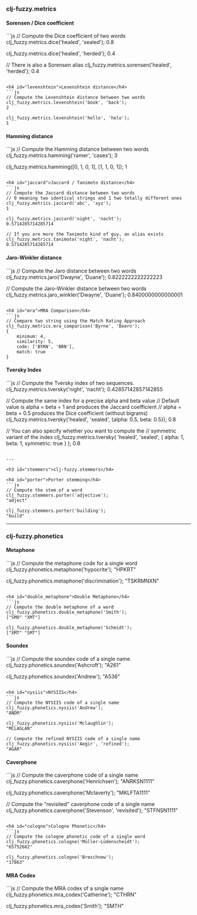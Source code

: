 <h3 id="metrics">clj-fuzzy.metrics</h4>

<h4 id="dice">Sorensen / Dice coefficient</h4>
```js
// Compute the Dice coefficient of two words
clj_fuzzy.metrics.dice('healed', 'sealed');
0.8

clj_fuzzy.metrics.dice('healed', 'herded');
0.4

// There is also a Sorensen alias
clj_fuzzy.metrics.sorensen('healed', 'herded');
0.4
```

<h4 id="levenshtein">Levenshtein distance</h4>
```js
// Compute the Levenshtein distance between two words
clj_fuzzy.metrics.levenshtein('book', 'back');
2

clj_fuzzy.metrics.levenshtein('hello', 'helo');
1
```

<h4 id="hamming">Hamming distance</h4>
```js
// Compute the Hamming distance between two words
clj_fuzzy.metrics.hamming('ramer', 'cases');
3

clj_fuzzy.metrics.hamming([0, 1, 0, 1], [1, 1, 0, 1]);
1
```

<h4 id="jaccard">Jaccard / Tanimoto distance</h4>
```js
// Compute the Jaccard distance between two words
// 0 meaning two identical strings and 1 two totally different ones
clj_fuzzy.metrics.jaccard('abc', 'xyz');
1

clj_fuzzy.metrics.jaccard('night', 'nacht');
0.5714285714285714

// If you are more the Tanimoto kind of guy, an alias exists
clj_fuzzy.metrics.tanimoto('night', 'nacht');
0.5714285714285714
```

<h4 id="jaro">Jaro-Winkler distance</h4>
```js
// Compute the Jaro distance between two words
clj_fuzzy.metrics.jaro('Dwayne', 'Duane');
0.8222222222222223

// Compute the Jaro-Winkler distance between two words
clj_fuzzy.metrics.jaro_winkler('Dwayne', 'Duane');
0.8400000000000001
```

<h4 id="mra">MRA Comparison</h4>
```js
// Compare two string using the Match Rating Approach
clj_fuzzy.metrics.mra_comparison('Byrne', 'Boern');
{
	minimum: 4,
	similarity: 5,
	code: ['BYRN', 'BRN'],
	match: true
}
```

<h4 id="tversky">Tversky Index</h4>
```js
// Compute the Tversky index of two sequences.
clj_fuzzy.metrics.tversky('night', 'nacht');
0.42857142857142855

// Compute the same index for a precise alpha and beta value
// Default value is alpha = beta = 1 and produces the Jaccard coefficient
// alpha = beta = 0.5 produces the Dice coefficient (without bigrams)
clj_fuzzy.metrics.tversky('healed', 'sealed', {alpha: 0.5, beta: 0.5});
0.8

// You can also specify whether you want to compute the
// symmetric variant of the index
clj_fuzzy.metrics.tversky(
	'healed',
	'sealed',
	{
		alpha: 1,
		beta: 1,
		symmetric: true
	}
);
0.8
```

---

<h3 id="stemmers">clj-fuzzy.stemmers</h4>

<h4 id="porter">Porter stemming</h4>
```js
// Compute the stem of a word
clj_fuzzy.stemmers.porter('adjective');
"adject"

clj_fuzzy.stemmers.porter('building');
"build"
```

---

<h3 id="phonetics">clj-fuzzy.phonetics</h4>

<h4 id="metaphone">Metaphone</h4>
```js
// Compute the metaphone code for a single word
clj_fuzzy.phonetics.metaphone('hypocrite');
"HPKRT"

clj_fuzzy.phonetics.metaphone('discrimination');
"TSKRMNXN"
```

<h4 id="double_metaphone">Double Metaphone</h4>
```js
// Compute the double metaphone of a word
clj_fuzzy.phonetics.double_metaphone('Smith');
["SM0" "XMT"]

clj_fuzzy.phonetics.double_metaphone('Schmidt');
["XMT" "SMT"]
```

<h4 id="soundex">Soundex</h4>
```js
// Compute the soundex code of a single name
clj_fuzzy.phonetics.soundex('Ashcroft');
"A261"

clj_fuzzy.phonetics.soundex('Andrew');
"A536"
```

<h4 id="nysiis">NYSIIS</h4>
```js
// Compute the NYSIIS code of a single name
clj_fuzzy.phonetics.nysiis('Andrew');
"ANDR"

clj_fuzzy.phonetics.nysiis('Mclaughlin');
"MCLAGLAN"

// Compute the refined NYSIIS code of a single name
clj_fuzzy.phonetics.nysiis('Aegir', 'refined');
"AGAR"
```

<h4 id="caverphone">Caverphone</h4>
```js
// Compute the caverphone code of a single name
clj_fuzzy.phonetics.caverphone('Henrichsen');
"ANRKSN1111"

clj_fuzzy.phonetics.caverphone('Mclaverty');
"MKLFTA1111"

// Compute the "revisited" caverphone code of a single name
clj_fuzzy.phonetics.caverphone('Stevenson', 'revisited');
"STFNSN1111"
```

<h4 id="cologne">Cologne Phonetic</h4>
```js
// Compute the cologne phonetic code of a single word
clj_fuzzy.phonetics.cologne('Müller-Lüdenscheidt');
"65752682"

clj_fuzzy.phonetics.cologne('Breschnew');
"17863"
```

<h4 id="mra_codex">MRA Codex</h4>
```js
// Compute the MRA codex of a single name
clj_fuzzy.phonetics.mra_codex('Catherine');
"CTHRN"

clj_fuzzy.phonetics.mra_codex('Smith');
"SMTH"
```
